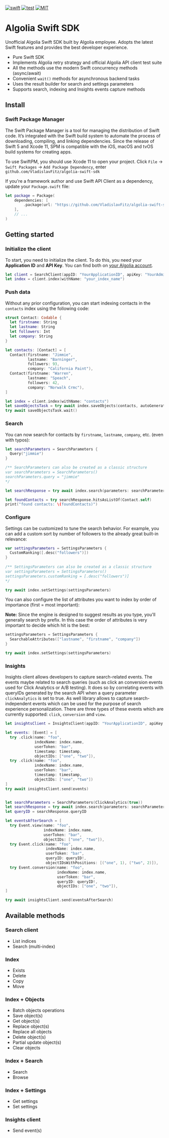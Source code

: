 [![swift](https://img.shields.io/badge/Swift-5.6-orange)](https://www.swift.org)
[![test](https://github.com/VladislavFitz/algolia-swift-sdk/actions/workflows/test.yml/badge.svg)](https://github.com/VladislavFitz/algolia-swift-sdk/actions/workflows/test.yml)
[![MIT](https://img.shields.io/badge/License-MIT-yellow.svg)](https://opensource.org/licenses/MIT)

# Algolia Swift SDK

Unofficial Algolia Swift SDK built by Algolia employee.
Adopts the latest Swift features and provides the best developer experience.

- Pure Swift SDK
- Implements Algolia retry strategy and official Algolia API client test suite
- All the methods use the modern Swift concurrency methods (async/await)
- Convenient `wait()` methods for asynchronous backend tasks
- Uses the result builder for search and settings parameters
- Supports search, indexing and Insights events capture methods

## Install

### Swift Package Manager

The Swift Package Manager is a tool for managing the distribution of Swift code.
It’s integrated with the Swift build system to automate the process of downloading, compiling, and linking dependencies.
Since the release of Swift 5 and Xcode 11, SPM is compatible with the iOS,
macOS and tvOS build systems for creating apps.

To use SwiftPM, you should use Xcode 11 to open your project. Click `File` -> `Swift Packages`
-> `Add Package Dependency`, enter `github.com/VladislavFitz/algolia-swift-sdk`

If you're a framework author and use Swift API Client as a dependency, update your `Package.swift` file:

```swift
let package = Package(
    dependencies: [
        .package(url: "https://github.com/VladislavFitz/algolia-swift-sdk", from: "0.2.0")
    ],
    // ...
)
```

## Getting started

### Initialize the client

To start, you need to initialize the client. To do this, you need your **Application ID** and **API Key**.
You can find both on [your Algolia account](https://www.algolia.com/api-keys).

```swift
let client = SearchClient(appID: "YourApplicationID", apiKey: "YourAdminAPIKey")
let index = client.index(withName: "your_index_name")
```

### Push data

Without any prior configuration, you can start indexing contacts in the `contacts` index using the following code:

```swift
struct Contact: Codable {
  let firstname: String
  let lastname: String
  let followers: Int
  let company: String
}

let contacts: [Contact] = [
  Contact(firstname: "Jimmie",
          lastname: "Barninger",
          followers: 93,
          company: "California Paint"),
  Contact(firstname: "Warren",
          lastname: "Speach",
          followers: 42,
          company: "Norwalk Crmc"),
]

let index = client.index(withName: "contacts")
let saveObjectsTask = try await index.saveObjects(contacts, autoGeneratingObjectID: true)
try await saveObjectsTask.wait()
```

### Search

You can now search for contacts by `firstname`, `lastname`, `company`, etc. (even with typos):

```swift
let searchParameters = SearchParameters {
  Query("jimmie")
}

/** SearchParameters can also be created as a classic structure
var searchParameters = SearchParameters()
searchParameters.query = "jimmie"
*/

let searchResponse = try await index.search(parameters: searchParameters)

let foundContacts = try searchResponse.hitsAsListOf(Contact.self)
print("found contacts: \(foundContacts)")
```

### Configure

Settings can be customized to tune the search behavior.
For example, you can add a custom sort by number of followers to the already great built-in relevance:

```swift
var settingsParameters = SettingsParameters {
  CustomRanking([.desc("followers")])
}
    
/** SettingsParameters can also be created as a classic structure
var settingsParameters = SettingsParameters()
settingsParameters.customRanking = [.desc("followers")]
*/

try await index.setSettings(settingsParameters)
```

You can also configure the list of attributes you want to index by order of importance (first = most important):

**Note:** Since the engine is designed to suggest results as you type, you'll generally search by prefix.
In this case the order of attributes is very important to decide which hit is the best:

```swift
settingsParameters = SettingsParameters {
  SearchableAttributes(["lastname", "firstname", "company"])
}

try await index.setSettings(settingsParameters)
```

### Insights

Insights client allows developers to capture search-related events. The events maybe related to search queries (such as click an conversion events used for Click Analytics or A/B testing). 
It does so by correlating events with queryIDs generated by the search API when a query parameter `clickAnalytics` is set to true. 
As well library allows to capture search-independent events which can be used for the purpose of search experience personalization. 
There are three types of these events which are currently supported: `click`, `conversion` and `view`.

```swift
let insightsClient = InsightsClient(appID: "YourApplicationID", apiKey: "YourAPIKey")

let events: [Event] = [
  try .click(name: "foo",
             indexName: index.name,
             userToken: "bar",
             timestamp: timestamp,
             objectIDs: ["one", "two"]),
  try .click(name: "foo",
             indexName: index.name,
             userToken: "bar",
             timestamp: timestamp,
             objectIDs: ["one", "two"])
]
try await insightsClient.send(events)


let searchParameters = SearchParameters(ClickAnalytics(true))
let searchResponse = try await index.search(parameters: searchParameters)
let queryID = searchResponse.queryID

let eventsAfterSearch = [
  try Event.view(name: "foo",
                 indexName: index.name,
                 userToken: "bar",
                 objectIDs: ["one", "two"]),
  try Event.click(name: "foo",
                  indexName: index.name,
                  userToken: "bar",
                  queryID: queryID!,
                  objectIDsWithPositions: [("one", 1), ("two", 2)]),
  try Event.conversion(name: "foo",
                       indexName: index.name,
                       userToken: "bar",
                       queryID: queryID!,
                       objectIDs: ["one", "two"]),
]

try await insightsClient.send(eventsAfterSearch)
```


## Available methods

### Search client

- List indices
- Search (multi-index)

### Index

- Exists
- Delete
- Copy
- Move

### Index + Objects

- Batch objects operations
- Save object(s)
- Get object(s)
- Replace object(s)
- Replace all objects
- Delete object(s)
- Partial update object(s)
- Clear objects

### Index + Search

- Search
- Browse

### Index + Settings

- Get settings
- Set settings

### Insights client

- Send event(s)
